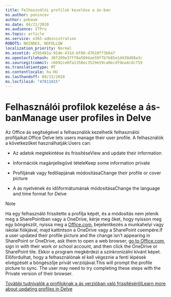 ```yaml
---
title: Felhasználói profilok kezelése a ás-ban
ms.author: ponincev
author: pebaum
ms.date: 04/21/2020
ms.audience: ITPro
ms.topic: article
ms.service: o365-administration
ROBOTS: NOINDEX, NOFOLLOW
localization_priority: Normal
ms.assetid: e595481a-91de-431d-bf86-d7610ff3b6a7
ms.openlocfilehash: 38f209e37ff8a5694ae59f7b7b85e1d439d88a3c
ms.sourcegitcommit: c6692ce0fa1358ec3529e59ca0ecdfdea4cdc759
ms.translationtype: MT
ms.contentlocale: hu-HU
ms.lasthandoff: 09/15/2020
ms.locfileid: "47811815"
---
```

# <a name="manage-user-profiles-in-delve"></a><span data-ttu-id="380aa-102">Felhasználói profilok kezelése a ás-ban</span><span class="sxs-lookup"><span data-stu-id="380aa-102">Manage user profiles in Delve</span></span>

<span data-ttu-id="380aa-103">Az Office ás segítségével a felhasználók kezelhetik felhasználói profiljaikat.</span><span class="sxs-lookup"><span data-stu-id="380aa-103">Office Delve lets users manage their user profile.</span></span> <span data-ttu-id="380aa-104">A felhasználók a következőket használhatják:</span><span class="sxs-lookup"><span data-stu-id="380aa-104">Users can:</span></span>
  
- <span data-ttu-id="380aa-105">Az adatok megtekintése és frissítése</span><span class="sxs-lookup"><span data-stu-id="380aa-105">View and update their information</span></span>
    
- <span data-ttu-id="380aa-106">Információk magánjellegűvé tétele</span><span class="sxs-lookup"><span data-stu-id="380aa-106">Keep some information private</span></span>
    
- <span data-ttu-id="380aa-107">Profiljának vagy fedőlapjának módosítása</span><span class="sxs-lookup"><span data-stu-id="380aa-107">Change their profile or cover picture</span></span>
    
- <span data-ttu-id="380aa-108">A ás nyelvének és időformátumának módosítása</span><span class="sxs-lookup"><span data-stu-id="380aa-108">Change the language and time format for Delve</span></span>
    
> [!NOTE]
> <span data-ttu-id="380aa-109">Ha egy felhasználó frissítette a profilja képét, és a módosítás nem jelenik meg a SharePointban vagy a OneDrive, kérje meg őket, hogy nyisson meg egy böngészőt, nyissa meg a [Office.com](https://www.office.com), bejelentkezés a munkahelyi vagy iskolai fiókjával, majd kattintson a OneDrive vagy a SharePoint csempére.</span><span class="sxs-lookup"><span data-stu-id="380aa-109">If a user updated their profile picture and the change isn't appearing in SharePoint or OneDrive, ask them to open a web browser, [go to Office.com](https://www.office.com), sign in with their work or school account, and then click the OneDrive or SharePoint tile.</span></span> <span data-ttu-id="380aa-110">Ekkor a program megkérdezi a szinkronizálni kívánt képet. Előfordulhat, hogy a felhasználónak el kell végeznie a fenti lépések elvégzését a böngészője privát verziójával.</span><span class="sxs-lookup"><span data-stu-id="380aa-110">This will prompt the profile picture to sync. The user may need to try completing these steps with the Private version of their browser.</span></span> 
  
[<span data-ttu-id="380aa-111">További tudnivalók a profiloknak a ás verzióban való frissítéséről</span><span class="sxs-lookup"><span data-stu-id="380aa-111">Learn more about updating profiles in Delve</span></span>](https://go.microsoft.com/fwlink/?linkid=735070)
  

